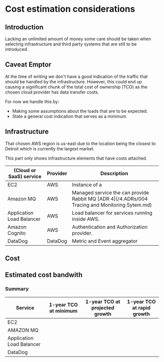 # Cost estimation considerations

## Introduction
Lacking an unlimited amount of money some care should be taken when selecting infrastructure and third party systems that are still to be introduced.

## Caveat Emptor
At the time of writing we don't have a good indication of the traffic that should be handled by the infrastructure. However, this could end up causing a significant chunk of the total
cost of ownership (TCO) as the chosen cloud provider has data transfer costs. 

For now we handle this by:
- Making some assumptions about the loads that are to be expected.
- State a general cost indication that serves as a minimum.

## Infrastructure

That chosen AWS region is us-east due to the location being the closest to Detroit which is currently the largest market.

This part only shows infrastructure elements that have costs attached.

| (Cloud or SaaS) service | Provider  |Description |
| ------------- | --------  |------------- |
| EC2           | AWS       |Instance of a   |
| Amazon MQ     | AWS       | Managed service the can provide Rabbit MQ [ADR 4](/4.ADRs/004 Tracing and Monitoring Sytem.md)  |
| Application Load Balancer | AWS  | Load balancer for services running inside AWS. |
| Amazon Cognito | AWS  | Authentication and Authorization provider. |
| DataDog | DataDog | Metric and Event aggregator |

## Cost

## Estimated cost bandwith

### Summary

|Service| 1-year TCO at minimum | 1-year TCO at projected growth | 1-year TCO at rapid growth |
| ----- | --------------------- | ------------------------------ | -------------------------- |
| EC2   | | | |
| AMAZON MQ | | | |
| Application Load Balancer | | | |
|DataDog| | | |




